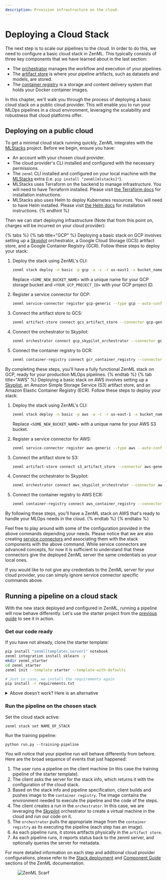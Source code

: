 ```yaml
---
description: Provision infrastructure on the cloud.
---
```


# Deploying a Cloud Stack

The next step is to scale our pipelines to the cloud. In order to do this, we need to configure a basic cloud stack in ZenML. This typically consists of three key components that we have learned about in the last section:

- The [orchestrator](../../stacks-and-components/component-guide/orchestrators/) manages the workflow and execution of your pipelines.
- The [artifact store](../../stacks-and-components/component-guide/artifact-stores/) is where your pipeline artifacts, such as datasets and models, are stored.
- The [container registry](../../stacks-and-components/component-guide/container-registries/) is a storage and content delivery system that holds your Docker container images.

In this chapter, we'll walk you through the process of deploying a basic cloud stack on a public cloud provider. This will enable you to run your MLOps pipelines in a cloud environment, leveraging the scalability and robustness that cloud platforms offer.

## Deploying on a public cloud

To get a minimal cloud stack running quickly, ZenML integrates with the [MLStacks](https://mlstacks.zenml.io/getting-started/introduction) project. Before we begin, ensure you have:

- An account with your chosen cloud provider.
- The cloud provider's CLI installed and configured with the necessary permissions.
- The `zenml` CLI installed and configured on your local machine with the [MLStacks](https://mlstacks.zenml.io/getting-started/introduction) extra (i.e. `pip install "zenml[mlstacks]"`).
- MLStacks uses Terraform on the backend to manage infrastructure. You will need to have Terraform installed. Please visit [the Terraform docs](https://learn.hashicorp.com/tutorials/terraform/install-cli#install-terraform) for installation instructions.
- MLStacks also uses Helm to deploy Kubernetes resources. You will need to have Helm installed. Please visit [the Helm docs](https://helm.sh/docs/intro/install/#from-script) for installation instructions.
{% endhint %}

Then we can start deploying infrastructure (Note that from this point on, charges will be incurred on your cloud provider):

{% tabs %}
{% tab title="GCP" %}
Deploying a basic stack on GCP involves setting up a [Skypilot](https://skypilot.readthedocs.io/) orchestrator, a Google Cloud Storage (GCS) artifact store, and a Google Container Registry (GCR). Follow these steps to deploy your stack:

1. Deploy the stack using ZenML's CLI:

    ```bash
    zenml stack deploy -n basic -p gcp -a -c -r us-east1 -x bucket_name=<SOME_NEW_BUCKET_NAME> -x project_id=<YOUR_GCP_PROJECT_ID> -o skypilot
    ```

    Replace `<SOME_NEW_BUCKET_NAME>` with a unique name for your GCP storage bucket and `<YOUR_GCP_PROJECT_ID>` with your GCP project ID.

2. Register a service connector for GCP:

    ```bash
    zenml service-connector register gcp-generic --type gcp --auto-configure
    ```

3. Connect the artifact store to GCS:

    ```bash
    zenml artifact-store connect gcs_artifact_store --connector gcp-generic
    ```

4. Connect the orchestrator to Skypilot:

    ```bash
    zenml orchestrator connect gcp_skypilot_orchestrator --connector gcp-generic
    ```

5. Connect the container registry to GCR:

    ```bash
    zenml container-registry connect gcr_container_registry --connector gcp-generic
    ```

By completing these steps, you'll have a fully functional ZenML stack on GCP, ready for your production MLOps pipelines.
{% endtab %}
{% tab title="AWS" %}
Deploying a basic stack on AWS involves setting up a [Skypilot](https://skypilot.readthedocs.io/), an Amazon Simple Storage Service (S3) artifact store, and an Amazon Elastic Container Registry (ECR). Follow these steps to deploy your stack:

1. Deploy the stack using ZenML's CLI:

    ```bash
    zenml stack deploy -n basic -p aws -a -c -r us-east-1 -x bucket_name=<SOME_NEW_BUCKET_NAME> -o skypilot
    ```

    Replace `<SOME_NEW_BUCKET_NAME>` with a unique name for your AWS S3 bucket.

2. Register a service connector for AWS:

    ```bash
    zenml service-connector register aws-generic --type aws --auto-configure
    ```

3. Connect the artifact store to S3:

    ```bash
    zenml artifact-store connect s3_artifact_store --connector aws-generic
    ```

4. Connect the orchestrator to Skypilot:

    ```bash
    zenml orchestrator connect aws_skypilot_orchestrator --connector aws-generic
    ```

5. Connect the container registry to AWS ECR:

    ```bash
    zenml container-registry connect aws_container_registry --connector aws-generic
    ```

By following these steps, you'll have a ZenML stack on AWS that's ready to handle your MLOps needs in the cloud.
{% endtab %}
{% endtabs %}

Feel free to play around with some of the configuration provided in the above commands depending your needs. Please notice that we are also creating [service connectors](../../stacks-and-components/auth-management/auth-management.md) and associating them with the stack components with the above command. While service connectors are advanced concepts, for now it is sufficient to understand that these connectors give the deployed ZenML server the same credentials as your local ones.

If you would like to not give any credentials to the ZenML server for your cloud provider, you can simply ignore service connector specific commands above.

## Running a pipeline on a cloud stack

With the new stack deployed and configured in ZenML, running a pipeline will now behave differently. Let's use the starter project from the [previous guide](../starter-guide/starter-project.md) to see it in action.

### Get our code ready

If you have not already, clone the starter template:

```bash
pip install "zenml[templates,server]" notebook
zenml integration install sklearn -y
mkdir zenml_starter
cd zenml_starter
zenml init --template starter --template-with-defaults

# Just in case, we install the requirements again
pip install -r requirements.txt
```

<details>

<summary>Above doesn't work? Here is an alternative</summary>

The starter template is the same as the [ZenML quickstart](https://github.com/zenml-io/zenml/tree/main/examples/quickstart). You can clone it like so:

```bash
git clone git@github.com:zenml-io/zenml.git
cd examples/quickstart
pip install -r requirements.txt
zenml init
```

</details>

### Run the pipeline on the chosen stack

Set the cloud stack active:

```shell
zenml stack set NAME_OF_STACK
```

Run the training pipeline:
```shell
python run.py --training-pipeline
```

You will notice that your pipeline run will behave differently from befeore.
Here are the broad sequence of events that just happened:

1. The user runs a pipeline on the client machine (in this case the training pipeline of the starter template).
2. The client asks the server for the stack info, which returns it with the configuration of the cloud stack.
3. Based on the stack info and pipeline specification, client builds and pushes image to the `container registry`. The image contains the environment needed to execute the pipeline and the code of the steps.
4. The client creates a run in the `orchestrator`. In this case, we are leveraging the [Skypilot](https://skypilot.readthedocs.io/) orchestrator to create a virtual machine in the cloud and run our code on it.  
5. The `orchestrator` pulls the appropriate image from the `container registry` as its executing the pipeline (each step has an image).
6. As each pipeline runs, it stores artifacts physically in the `artifact store`.
7. As each pipeline runs, it reports status back to the zenml server, and optionally queries the server for metadata.

For more detailed information on each step and additional cloud provider configurations, please refer to the [Stack deployment](../../stacks-and-components/stack-deployment/stack-deployment.md) and [Component Guide](../../stacks-and-components/component-guide/) sections of the ZenML documentation.

<!-- For scarf -->
<figure><img alt="ZenML Scarf" referrerpolicy="no-referrer-when-downgrade" src="https://static.scarf.sh/a.png?x-pxid=f0b4f458-0a54-4fcd-aa95-d5ee424815bc" /></figure>

